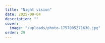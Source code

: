 ```yaml
---
title: "Night vision"
date: 2025-09-04
description: ""
cover:
  image: "/uploads/photo-1757005271630.jpg"
order: 29
---
```


